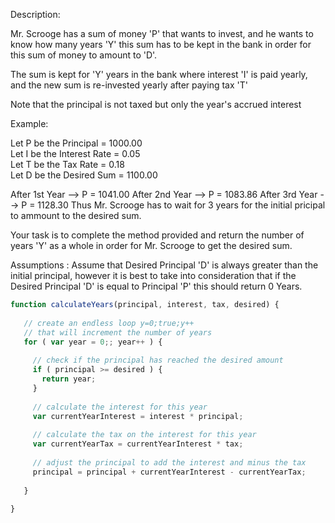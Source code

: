 Description:

Mr. Scrooge has a sum of money 'P' that wants to invest, and he wants to know how many years 'Y' this sum has to be kept in the bank in order for this sum of money to amount to 'D'.

The sum is kept for 'Y' years in the bank where interest 'I' is paid yearly, and the new sum is re-invested yearly after paying tax 'T'

Note that the principal is not taxed but only the year's accrued interest

Example:

  Let P be the Principal = 1000.00      
  Let I be the Interest Rate = 0.05      
  Let T be the Tax Rate = 0.18      
  Let D be the Desired Sum = 1100.00


After 1st Year -->
  P = 1041.00
After 2nd Year -->
  P = 1083.86
After 3rd Year -->
  P = 1128.30
Thus Mr. Scrooge has to wait for 3 years for the initial pricipal to ammount to the desired sum.

Your task is to complete the method provided and return the number of years 'Y' as a whole in order for Mr. Scrooge to get the desired sum.

Assumptions : Assume that Desired Principal 'D' is always greater than the initial principal, however it is best to take into consideration that if the Desired Principal 'D' is equal to Principal 'P' this should return 0 Years.


```js
function calculateYears(principal, interest, tax, desired) {
   
   // create an endless loop y=0;true;y++ 
   // that will increment the number of years
   for ( var year = 0;; year++ ) {
   
     // check if the principal has reached the desired amount
     if ( principal >= desired ) {
       return year;
     }
   
     // calculate the interest for this year
     var currentYearInterest = interest * principal;
     
     // calculate the tax on the interest for this year
     var currentYearTax = currentYearInterest * tax;
     
     // adjust the principal to add the interest and minus the tax
     principal = principal + currentYearInterest - currentYearTax;
   
   }
   
}
```
